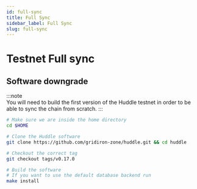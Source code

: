 ```yaml
---
id: full-sync
title: Full Sync
sidebar_label: Full Sync
slug: full-sync
---
```


# Testnet Full sync
## Software downgrade

:::note   
You will need to build the first version of the Huddle testnet in order to be able to sync the chain from scratch.
:::

```bash
# Make sure we are inside the home directory
cd $HOME

# Clone the Huddle software
git clone https://github.com/gridiron-zone/huddle.git && cd huddle

# Checkout the correct tag
git checkout tags/v0.17.0

# Build the software
# If you want to use the default database backend run
make install
```
